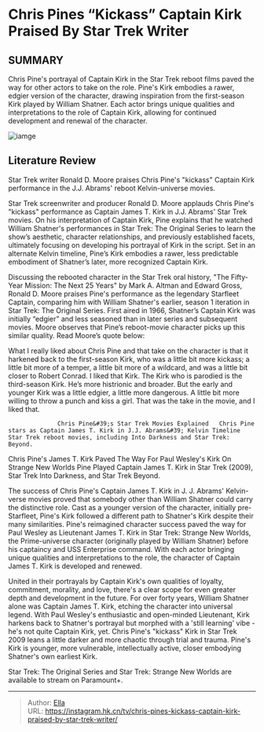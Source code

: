 # Chris Pines “Kickass” Captain Kirk Praised By Star Trek Writer


## SUMMARY 



  Chris Pine&#39;s portrayal of Captain Kirk in the Star Trek reboot films paved the way for other actors to take on the role.   Pine&#39;s Kirk embodies a rawer, edgier version of the character, drawing inspiration from the first-season Kirk played by William Shatner.   Each actor brings unique qualities and interpretations to the role of Captain Kirk, allowing for continued development and renewal of the character.  

![iamge](https://static1.srcdn.com/wordpress/wp-content/uploads/2022/08/Chris-pine-captain-kirk-Star-Trek-skydiving.jpg)

## Literature Review
Star Trek writer Ronald D. Moore praises Chris Pine&#39;s &#34;kickass&#34; Captain Kirk performance in the J.J. Abrams&#39; reboot Kelvin-universe movies.




Star Trek screenwriter and producer Ronald D. Moore applauds Chris Pine&#39;s &#34;kickass&#34; performance as Captain James T. Kirk in J.J. Abrams&#39; Star Trek movies. On his interpretation of Captain Kirk, Pine explains that he watched William Shatner&#39;s performances in Star Trek: The Original Series to learn the show’s aesthetic, character relationships, and previously established facets, ultimately focusing on developing his portrayal of Kirk in the script. Set in an alternate Kelvin timeline, Pine’s Kirk embodies a rawer, less predictable embodiment of Shatner’s later, more recognized Captain Kirk.




Discussing the rebooted character in the Star Trek oral history, &#34;The Fifty-Year Mission: The Next 25 Years&#34; by Mark A. Altman and Edward Gross, Ronald D. Moore praises Pine&#39;s performance as the legendary Starfleet Captain, comparing him with William Shatner&#39;s earlier, season 1 iteration in Star Trek: The Original Series. First aired in 1966, Shatner’s Captain Kirk was initially “edgier” and less seasoned than in later series and subsequent movies. Moore observes that Pine’s reboot-movie character picks up this similar quality. Read Moore’s quote below:


What I really liked about Chris Pine and that take on the character is that it harkened back to the first-season Kirk, who was a little bit more kickass; a little bit more of a temper, a little bit more of a wildcard, and was a little bit closer to Robert Conrad. I liked that Kirk. The Kirk who is parodied is the third-season Kirk. He’s more histrionic and broader. But the early and younger Kirk was a little edgier, a little more dangerous. A little bit more willing to throw a punch and kiss a girl. That was the take in the movie, and I liked that.





                  Chris Pine&#39;s Star Trek Movies Explained   Chris Pine stars as Captain James T. Kirk in J.J. Abrams&#39; Kelvin Timeline Star Trek reboot movies, including Into Darkness and Star Trek: Beyond.    


 Chris Pine&#39;s James T. Kirk Paved The Way For Paul Wesley&#39;s Kirk On Strange New Worlds 
Pine Played Captain James T. Kirk in Star Trek (2009), Star Trek Into Darkness, and Star Trek Beyond.
         

The success of Chris Pine&#39;s Captain James T. Kirk in J. J. Abrams&#39; Kelvin-verse movies proved that somebody other than William Shatner could carry the distinctive role. Cast as a younger version of the character, initially pre-Starfleet, Pine&#39;s Kirk followed a different path to Shatner&#39;s Kirk despite their many similarities. Pine&#39;s reimagined character success paved the way for Paul Wesley as Lieutenant James T. Kirk in Star Trek: Strange New Worlds, the Prime-universe character (originally played by William Shatner) before his captaincy and USS Enterprise command. With each actor bringing unique qualities and interpretations to the role, the character of Captain James T. Kirk is developed and renewed.




United in their portrayals by Captain Kirk&#39;s own qualities of loyalty, commitment, morality, and love, there&#39;s a clear scope for even greater depth and development in the future. For over forty years, William Shatner alone was Captain James T. Kirk, etching the character into universal legend. With Paul Wesley&#39;s enthusiastic and open-minded Lieutenant, Kirk harkens back to Shatner&#39;s portrayal but morphed with a &#39;still learning&#39; vibe - he&#39;s not quite Captain Kirk, yet. Chris Pine&#39;s &#34;kickass&#34; Kirk in Star Trek 2009 leans a little darker and more chaotic through trial and trauma. Pine&#39;s Kirk is younger, more vulnerable, intellectually active, closer embodying Shatner&#39;s own earliest Kirk.



Star Trek: The Original Series and Star Trek: Strange New Worlds are available to stream on Paramount&#43;.






---

> Author: [Ella](https://instagram.hk.cn/)  
> URL: https://instagram.hk.cn/tv/chris-pines-kickass-captain-kirk-praised-by-star-trek-writer/  

